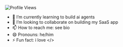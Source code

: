 <img alt='Profile Views' src='https://moe-counter.glitch.me/get/@niceduongnguyen?theme=moebooru' />

- 🌱 I’m currently learning to build ai agents
- 👯 I’m looking to collaborate on building my SaaS app
- 📫 How to reach me: see bio
- 😄 Pronouns: he/him
- ⚡ Fun fact: i love </>
